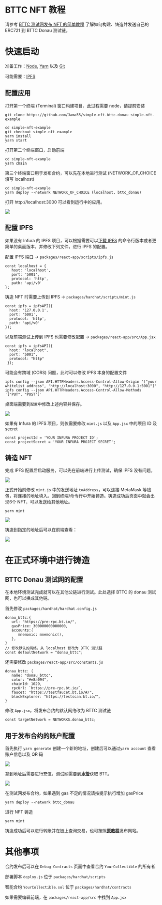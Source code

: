 # BTTC NFT 教程

请参考 [BTTC 测试网发布 NFT 的简单教程](https://github.com/BTTC-Developer-Hub/bttc-nft-tutorial) 了解如何构建、铸造并发送自己的 ERC721 到 BTTC Donau 测试链。 

# 快速启动
准备工作：[Node](https://nodejs.org/dist/latest-v12.x/), [Yarn](https://classic.yarnpkg.com/en/docs/install/#mac-stable) 以及 [Git](https://git-scm.com/downloads) 

可能需要：[IPFS][IPFS]

## 配置应用
打开第一个终端 (Terminal) 窗口构建项目，此过程需要 node，请提前安装
``` 
git clone https://github.com/Jama55/simple-nft-bttc-donau simple-nft-example
```

```
cd simple-nft-example
git checkout simple-nft-example
yarn install
yarn start
```
打开第二个终端窗口，启动前端
```
cd simple-nft-example
yarn chain
```

第三个终端窗口用于发布合约，可以先在本地进行测试 (NETWORK_OF_CHOICE 填写 localhost)
```
cd simple-nft-example
yarn deploy --network NETWORK_OF_CHOICE (localhost, bttc_donau)
```

打开 http://localhost:3000 可以看到运行中的应用。

![](../../../static/img/nfttutorial-1.png)


## 配置 IPFS
如果没有 Infura 的 IPFS 项目，可以根据需要可以[下载 IPFS][IPFS] 的命令行版本或者更简单的桌面版本。并修改下列文件，进行 IPFS 的配置。

配置 IPFS 端口 -> `packages/react-app/scripts/ipfs.js`
```
const localhost = {
   host: 'localhost',
   port: '5001',
   protocol: 'http',
   path: 'api/v0'
};
```
铸造 NFT 时需要上传到 IPFS -> `packages/hardhat/scripts/mint.js`
```
const ipfs = ipfsAPI({
  host: '127.0.0.1', 
  port: '5001', 
  protocol: 'http', 
  path: 'api/v0'
});
```
以及前端测试上传到 IPFS 也需要修改配置 -> `packages/react-app/src/App.jsx`
```
const ipfs = ipfsAPI({ 
  host: "localhost", 
  port: "5001", 
  protocol: "http"
 });
 ```
可能会有跨域 (CORS) 问题，此时可以修改 IPFS 本身的配置文件
 ```
ipfs config --json API.HTTPHeaders.Access-Control-Allow-Origin '["your whitelist address", "http://localhost:3000", "http://127.0.0.1:5001"]'
ipfs config --json API.HTTPHeaders.Access-Control-Allow-Methods '["PUT", "POST"]'
 ```
桌面端需要到`配置`中修改上述内容并保存。

![](../../../static/img/nfttutorial-2.png)


如果有 Infura 的 IPFS 项目，则仅需要修改 `mint.js` 以及 `App.jsx` 中的项目 ID 及 secret
 ```
const projectId = 'YOUR INFURA PROJECT ID';
const projectSecret = 'YOUR INFURA PROJECT SECRET';
 ```

 ## 铸造 NFT
 完成 IPFS 配置后启动服务，可以先在前端进行上传测试，确保 IPFS 没有问题。

![](../../../static/img/nfttutorial-3.png)

 正式开始前修改 `mint.js` 中的发送地址 `toAddress`，可以连接 MetaMask 等钱包，将连接的地址填入。回到终端/命令行中开始铸造。铸造成功后页面中就会出现6个 NFT，可以发送给其他地址。
```
yarn mint
```
![](../../../static/img/nfttutorial-4.png)

铸造到指定的地址后可以在前端查看：

![](../../../static/img/nfttutorial-5.png)

# 在正式环境中进行铸造
## BTTC Donau 测试网的配置
在本地环境测试完成就可以在其他公链进行测试。此处选择 BTTC 的 donau 测试网，也可以换成其他链。

首先修改 `packages/hardhat/hardhat.config.js`
```
donau_bttc:{
   url: "https://pre-rpc.bt.io/",
   gasPrice: 300000000000000,
   accounts:{
      mnemonic: mnemonic(),
   },
}
// 修改默认的网络，从 localhost 修改为 BTTC 测试链
const defaultNetwork = "donau_bttc";
```

还需要修改 `packages/react-app/src/constants.js`
```
donau_bttc: {
   name: "donau_bttc",
   color: "#e8a094",
   chainId: 1029,
   rpcUrl: `https://pre-rpc.bt.io/`,
   faucet: "https://testfaucet.bt.io/#/",
   blockExplorer: "https://testscan.bt.io/",
}
```
修改 `App.jsx`，将发布合约的默认网络改为 BTTC 测试链
```
const targetNetwork = NETWORKS.donau_bttc; 
```

## 用于发布合约的账户配置
首先执行 `yarn generate` 创建一个新的地址，创建后可以通过`yarn account` 查看账户信息以及 QR 码

![](../../../static/img/nfttutorial-6.png)

拿到地址后需要进行充值，测试网需要到[**水管**][faucet]获取 BTT。

![](../../../static/img/nfttutorial-7.png)

在测试网发布合约，如果遇到 gas 不足的情况请按提示执行增加 gasPrice
```
yarn deploy --network bttc_donau
```

进行 NFT 铸造 
```
yarn mint
```
铸造成功后可以进行转账并在链上查询交易，也可按照[**原教程**][simple-nft-example]发布网站。

# 其他事项
合约发布后可以在 `Debug Contracts` 页面中查看合约 `YourCollectible` 的所有者  

部署脚本 `deploy.js` 位于 `packages/hardhat/scripts`  

智能合约 `YourCollectible.sol` 位于 `packages/hardhat/contracts`  

如果需要编辑前端，在 `packages/react-app/src` 中找到 `App.jsx`

[IPFS]: https://ipfs.tech/#install
[faucet]: https://testfaucet.bt.io
[simple-nft-example]: https://github.com/scaffold-eth/scaffold-eth/tree/simple-nft-example



